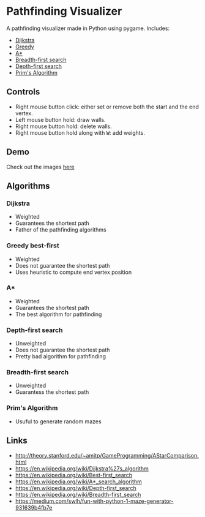 # Pathfinding Visualizer

A pathfinding visualizer made in Python using pygame. Includes:

- [Dijkstra](#dijkstra)
- [Greedy](#greedy)
- [A\*](#a*)
- [Breadth-first search](#breadth-first-search)
- [Depth-first search](#depth-first-search)
- [Prim's Algorithm](#prims-algorithm)

## Controls

- Right mouse button click: either set or remove both the start and the end vertex.
- Left mouse button hold: draw walls.
- Right mouse button hold: delete walls.
- Right mouse button hold along with <kbd>W</kbd>: add weights.

## Demo

Check out the images [here](https://github.com/davidetacchini/pathfinding-visualizer/tree/main/assets/showcase)

## Algorithms

### Dijkstra
- Weighted
- Guarantees the shortest path
- Father of the pathfinding algorithms

### Greedy best-first
- Weighted
- Does not guarantee the shortest path
- Uses heuristic to compute end vertex position

### A*
- Weighted
- Guarantees the shortest path
- The best algorithm for pathfinding

### Depth-first search
- Unweighted
- Does not guarantee the shortest path
- Pretty bad algorithm for pathfinding

### Breadth-first search
- Unweighted
- Guarantess the shortest path

### Prim's Algorithm
- Usuful to generate random mazes

## Links

- http://theory.stanford.edu/~amitp/GameProgramming/AStarComparison.html
- https://en.wikipedia.org/wiki/Dijkstra%27s_algorithm
- https://en.wikipedia.org/wiki/Best-first_search
- https://en.wikipedia.org/wiki/A*_search_algorithm
- https://en.wikipedia.org/wiki/Depth-first_search
- https://en.wikipedia.org/wiki/Breadth-first_search
- https://medium.com/swlh/fun-with-python-1-maze-generator-931639b4fb7e
